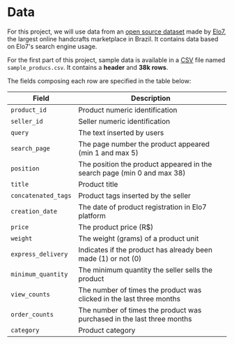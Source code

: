 # Data

For this project, we will use data from an [open source dataset][1]
made by [Elo7][2], the largest online handcrafts marketplace in Brazil.
It contains data based on Elo7's search engine usage.

For the first part of this project, sample data is available in a
[CSV][3] file named `sample_producs.csv`. It contains a **header**
and **38k rows**.

The fields composing each row are specified in the table below:

| **Field**           | **Description**                                                                              |
| ------------------- | -------------------------------------------------------------------------------------------- |
| `product_id`        | Product numeric identification                                                               |
| `seller_id`         | Seller numeric identification                                                                |
| `query`             | The text inserted by users                                                                   |
| `search_page`       | The page number the product appeared (min 1 and max 5)                                       |
| `position`          | The position the product appeared in the search page (min 0 and max 38)                      |
| `title`             | Product title                                                                                |
| `concatenated_tags` | Product tags inserted by the seller                                                          |
| `creation_date`     | The date of product registration in Elo7 platform                                            |
| `price`             | The product price (R$)                                                                       |
| `weight`            | The weight (grams) of a product unit                                                         |
| `express_delivery`  | Indicates if the product has already been made (1) or not (0)                                |
| `minimum_quantity`  | The minimum quantity the seller sells the product                                            |
| `view_counts`       | The number of times the product was clicked in the last three months                         |
| `order_counts`      | The number of times the product was purchased in the last three months                       |
| `category`          | Product category                                                                             |

[1]: https://github.com/elo7/data7_oss/tree/master/elo7-search
[2]: https://elo7.com.br/sobre
[3]: https://en.wikipedia.org/wiki/Comma-separated_values
